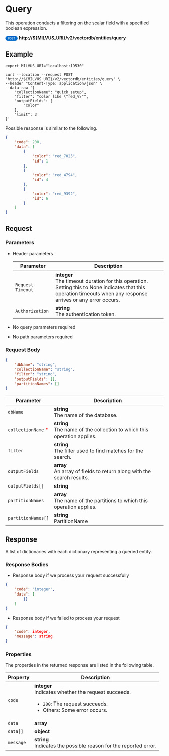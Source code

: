 # Query

This operation conducts a filtering on the scalar field with a specified boolean expression.

<div>
    <div style="display: inline-block; background: #026aca; font-size: 0.6em; border-radius: 10px; color: #ffffff; padding: 0.3em 1em;">
        <span>POST</span>
    </div>
    <span style="font-weight: bold;">  http://${MILVUS_URI}/v2/vectordb/entities/query</span>
</div>



## Example

```shell
export MILVUS_URI="localhost:19530"

curl --location --request POST "http://${MILVUS_URI}/v2/vectordb/entities/query" \
--header "Content-Type: application/json" \
--data-raw '{
    "collectionName": "quick_setup",
    "filter": "color like \"red_%\"",
    "outputFields": [
        "color"
    ],
    "limit": 3
}'
```
Possible response is similar to the following.
```json
{
    "code": 200,
    "data": [
        {
            "color": "red_7025",
            "id": 1
        },
        {
            "color": "red_4794",
            "id": 4
        },
        {
            "color": "red_9392",
            "id": 6
        }
    ]
}
```

## Request

### Parameters

- Header parameters

    | Parameter        | Description                                                                               |
    |------------------|-------------------------------------------------------------------------------------------|
    | `Request-Timeout`  | **integer**<br/>The timeout duration for this operation.<br/>Setting this to None indicates that this operation timeouts when any response arrives or any error occurs.|
    | `Authorization`  | **string**<br/>The authentication token.|

- No query parameters required

- No path parameters required

### Request Body

```json
{
    "dbName": "string",
    "collectionName": "string",
    "filter": "string",
    "outputFields": [],
    "partitionNames": []
}
```

| Parameter        | Description                                                                               |
|------------------|-------------------------------------------------------------------------------------------|
| `dbName`  | __string__<br/>The name of the database.  |
| `collectionName` <span style="color:red">*</span> | __string__<br/>The name of the collection to which this operation applies.  |
| `filter`  | __string__<br/>The filter used to find matches for the search.  |
| `outputFields` | __array__<br/>An array of fields to return along with the search results. |
| `outputFields[]`  | __string__<br/>  |
| `partitionNames` | __array__<br/>The name of the partitions to which this operation applies. |
| `partitionNames[]`  | __string__<br/>PartitionName  |

## Response

A list of dictionaries with each dictionary representing a queried entity.

### Response Bodies

- Response body if we process your request successfully

```json
{
    "code": "integer",
    "data": [
        {}
    ]
}
```

- Response body if we failed to process your request

```json
{
    "code": integer,
    "message": string
}
```

### Properties

The properties in the returned response are listed in the following table.

| Property | Description                                                                                                                                 |
|----------|---------------------------------------------------------------------------------------------------------------------------------------------|
| `code`   | __integer__<br/>Indicates whether the request succeeds.<br/><ul><li>`200`: The request succeeds.</li><li>Others: Some error occurs.</li></ul> |
| `data` | __array__<br/> |
| `data[]` | __object__<br/> |
| `message`  | __string__<br/>Indicates the possible reason for the reported error. |
